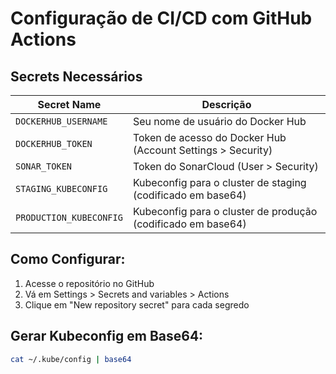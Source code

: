 
# Configuração de CI/CD com GitHub Actions

## Secrets Necessários

| Secret Name                | Descrição                                                                 |
|----------------------------|---------------------------------------------------------------------------|
| `DOCKERHUB_USERNAME`       | Seu nome de usuário do Docker Hub                                         |
| `DOCKERHUB_TOKEN`          | Token de acesso do Docker Hub (Account Settings > Security)               |
| `SONAR_TOKEN`              | Token do SonarCloud (User > Security)                                     |
| `STAGING_KUBECONFIG`       | Kubeconfig para o cluster de staging (codificado em base64)               |
| `PRODUCTION_KUBECONFIG`    | Kubeconfig para o cluster de produção (codificado em base64)              |

## Como Configurar:

1. Acesse o repositório no GitHub
2. Vá em Settings > Secrets and variables > Actions
3. Clique em "New repository secret" para cada segredo

## Gerar Kubeconfig em Base64:

```bash
cat ~/.kube/config | base64

